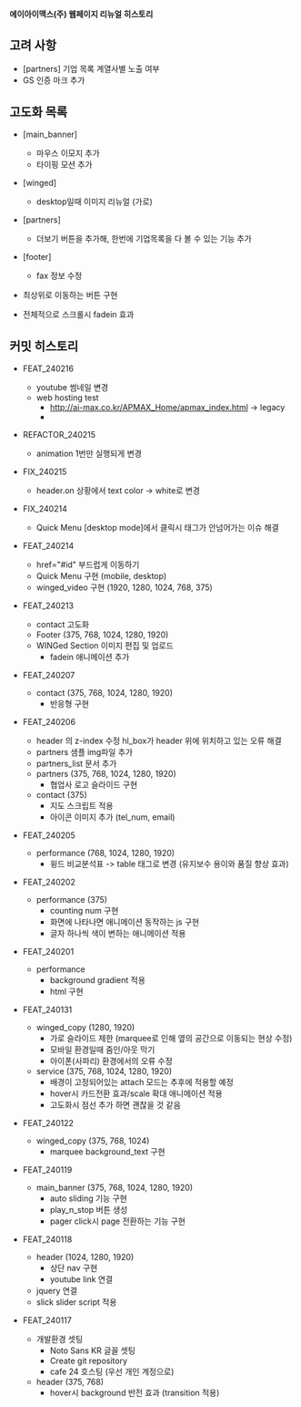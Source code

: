 #### 에이아이맥스(주) 웹페이지 리뉴얼 히스토리

## 고려 사항
  * [partners] 기업 목록 계열사별 노출 여부
  * GS 인증 마크 추가

## 고도화 목록
  * [main_banner]
    * 마우스 이모지 추가
    * 타이핑 모션 추가
    
  * [winged]
    * desktop일때 이미지 리뉴얼 (가로)
    
  * [partners]
    * 더보기 버튼을 추가해, 한번에 기업목록을 다 볼 수 있는 기능 추가 

  * [footer]
    * fax 정보 수정

  * 최상위로 이동하는 버튼 구현
  * 전체적으로 스크롤시 fadein 효과

## 커밋 히스토리
  * FEAT_240216
    * youtube 썸네일 변경
    * web hosting test
      * http://ai-max.co.kr/APMAX_Home/apmax_index.html -> legacy
      * 

  * REFACTOR_240215
    * animation 1번만 실행되게 변경

  * FIX_240215
    * header.on 상황에서 text color -> white로 변경

  * FIX_240214
    * Quick Menu [desktop mode]에서 클릭시 태그가 안넘어가는 이슈 해결

  * FEAT_240214
    * href="#id" 부드럽게 이동하기 
    * Quick Menu 구현 (mobile, desktop)
    * winged_video 구현 (1920, 1280, 1024, 768, 375)

  * FEAT_240213
    * contact 고도화
    * Footer (375, 768, 1024, 1280, 1920)
    * WINGed Section 이미지 편집 및 업로드
      * fadein 애니메이션 추가

  * FEAT_240207
    * contact (375, 768, 1024, 1280, 1920)
      * 반응형 구현

  * FEAT_240206
    * header 의 z-index 수정
      hl_box가 header 위에 위치하고 있는 오류 해결
    * partners 샘플 img파일 추가
    * partners_list 문서 추가
    * partners (375, 768, 1024, 1280, 1920)
      * 협업사 로고 슬라이드 구현
    * contact (375)
      * 지도 스크립트 적용
      * 아이콘 이미지 추가 (tel_num, email)

  * FEAT_240205
    * performance (768, 1024, 1280, 1920)
      * 윙드 비교분석표 -> table 태그로 변경 (유지보수 용이와 품질 향상 효과)

  * FEAT_240202
    * performance (375)
      * counting num 구현
      * 화면에 나타나면 애니메이션 동작하는 js 구현
      * 글자 하나씩 색이 변하는 애니메이션 적용

  * FEAT_240201
    * performance
      * background gradient 적용
      * html 구현

  * FEAT_240131
    * winged_copy (1280, 1920)
      * 가로 슬라이드 제한 (marquee로 인해 옆의 공간으로 이동되는 현상 수정)
      * 모바일 환경일때 줌인/아웃 막기
      * 아이폰(사파리) 환경에서의 오류 수정
    * service (375, 768, 1024, 1280, 1920)
      * 배경이 고정되어있는 attach 모드는 추후에 적용할 예정
      * hover시 카드전환 효과/scale 확대 애니메이션 적용
      * 고도화시 점선 추가 하면 괜찮을 것 같음

  * FEAT_240122
    * winged_copy (375, 768, 1024)
      * marquee background_text 구현 

  * FEAT_240119
    * main_banner (375, 768, 1024, 1280, 1920)
      * auto sliding 기능 구현
      * play_n_stop 버튼 생성
      * pager click시 page 전환하는 기능 구현
    
  * FEAT_240118
    * header (1024, 1280, 1920)
      * 상단 nav 구현
      * youtube link 연결
    * jquery 연결
    * slick slider script 적용
      
  * FEAT_240117
    * 개발환경 셋팅
      * Noto Sans KR 글꼴 셋팅
      * Create git repository
      * cafe 24 호스팅 (우선 개인 계정으로) 
    * header (375, 768)
      * hover시 background 반전 효과 (transition 적용)
